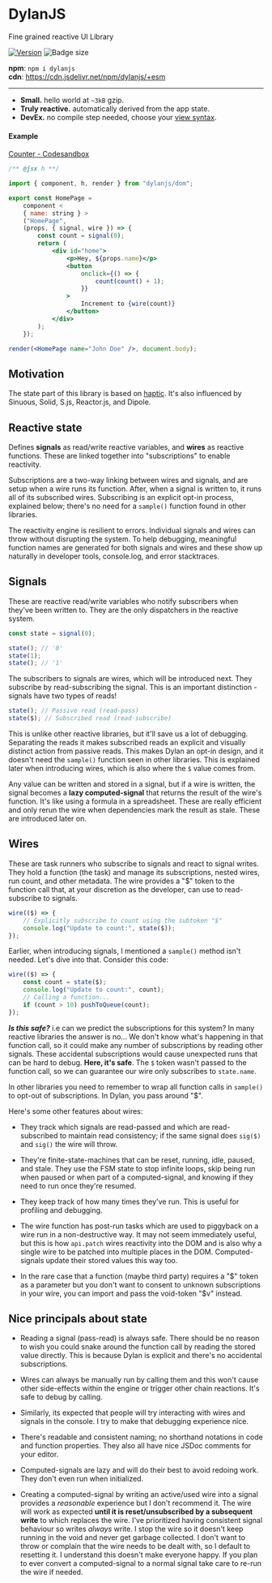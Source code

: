 # DylanJS

Fine grained reactive UI Library

[![Version](https://img.shields.io/npm/v/dylanjs.svg?color=success&style=flat-square)](https://www.npmjs.com/package/dylanjs)
![Badge size](https://img.badgesize.io/https://cdn.jsdelivr.net/npm/dylanjs/+esm?compression=gzip&label=gzip&style=flat-square)

**npm**: `npm i dylanjs`  
**cdn**: https://cdn.jsdelivr.net/npm/dylanjs/+esm

---

-   **Small.** hello world at `~3kB` gzip.
-   **Truly reactive.** automatically derived from the app state.
-   **DevEx.** no compile step needed, choose your [view syntax](#view-syntax).

#### Example

[Counter - Codesandbox](https://stackblitz.com/edit/react-ts-8pa1lj?file=index.tsx)

```jsx
/** @jsx h **/

import { component, h, render } from "dylanjs/dom";

export const HomePage =
	component <
	{ name: string } >
	("HomePage",
	(props, { signal, wire }) => {
		const count = signal(0);
		return (
			<div id="home">
				<p>Hey, ${props.name}</p>
				<button
					onclick={() => {
						count(count() + 1);
					}}
				>
					Increment to {wire(count)}
				</button>
			</div>
		);
	});

render(<HomePage name="John Doe" />, document.body);
```

## Motivation

The state part of this library is based on [haptic](https://github.com/heyheyhello/haptic). It's also influenced by Sinuous, Solid, S.js, Reactor.js, and Dipole.

## Reactive state

Defines **signals** as read/write reactive variables, and **wires** as reactive
functions. These are linked together into "subscriptions" to enable reactivity.

Subscriptions are a two-way linking between wires and signals, and are setup
when a wire runs its function. After, when a signal is written to, it runs all
of its subscribed wires. Subscribing is an explicit opt-in process, explained
below; there's no need for a `sample()` function found in other libraries.

The reactivity engine is resilient to errors. Individual signals and wires can
throw without disrupting the system. To help debugging, meaningful function
names are generated for both signals and wires and these show up naturally in
developer tools, console.log, and error stacktraces.

## Signals

These are reactive read/write variables who notify subscribers when they've been
written to. They are the only dispatchers in the reactive system.

```ts
const state = signal(0);

state(); // '0'
state(1);
state(); // '1'
```

The subscribers to signals are wires, which will be introduced next. They
subscribe by read-subscribing the signal. This is an important distinction -
signals have two types of reads!

```ts
state(); // Passive read (read-pass)
state($); // Subscribed read (read-subscribe)
```

This is unlike other reactive libraries, but it'll save us a lot of debugging.
Separating the reads it makes subscribed reads an explicit and visually distinct
action from passive reads. This makes Dylan an opt-in design, and it doesn't
need the `sample()` function seen in other libraries. This is explained later
when introducing wires, which is also where the `$` value comes from.

Any value can be written and stored in a signal, but if a wire is written, the
signal becomes a **lazy computed-signal** that returns the result of the wire's
function. It's like using a formula in a spreadsheet. These are really efficient
and only rerun the wire when dependencies mark the result as stale. These are
introduced later on.

## Wires

These are task runners who subscribe to signals and react to signal writes. They
hold a function (the task) and manage its subscriptions, nested wires, run
count, and other metadata. The wire provides a "\$" token to the function call
that, at your discretion as the developer, can use to read-subscribe to signals.

```ts
wire(($) => {
	// Explicitly subscribe to count using the subtoken "$"
	console.log("Update to count:", state($));
});
```

Earlier, when introducing signals, I mentioned a `sample()` method isn't needed.
Let's dive into that. Consider this code:

```ts
wire(($) => {
	const count = state($);
	console.log("Update to count:", count);
	// Calling a function...
	if (count > 10) pushToQueue(count);
});
```

**_Is this safe?_** i.e can we predict the subscriptions for this system? In
many reactive libraries the answer is no... We don't know what's happening in
that function call, so it could make any number of subscriptions by reading
other signals. These accidental subscriptions would cause unexpected runs that
can be hard to debug. **Here, it's safe**. The `$` token wasn't passed to
the function call, so we can guarantee our wire only subscribes to `state.name`.

In other libraries you need to remember to wrap all function calls in `sample()`
to opt-out of subscriptions. In Dylan, you pass around "$".

Here's some other features about wires:

-   They track which signals are read-passed and which are read-subscribed to
    maintain read consistency; if the same signal does `sig($)` and `sig()` the
    wire will throw.

-   They're finite-state-machines that can be reset, running, idle, paused, and
    stale. They use the FSM state to stop infinite loops, skip being run when
    paused or when part of a computed-signal, and knowing if they need to run
    once they're resumed.

-   They keep track of how many times they've run. This is useful for profiling
    and debugging.

-   The wire function has post-run tasks which are used to piggyback on a wire
    run in a non-destructive way. It may not seem immediately useful, but this
    is how `api.patch` wires reactivity into the DOM and is also why a single
    wire to be patched into multiple places in the DOM. Computed-signals update
    their stored values this way too.

-   In the rare case that a function (maybe third party) requires a "\$" token
    as a parameter but you don't want to consent to unknown subscriptions in
    your wire, you can import and pass the void-token "\$v" instead.

## Nice principals about state

-   Reading a signal (pass-read) is always safe. There should be no reason to wish
    you could snake around the function call by reading the stored value directly.
    This is because Dylan is explicit and there's no accidental subscriptions.

-   Wires can always be manually run by calling them and this won't cause other
    side-effects within the engine or trigger other chain reactions. It's safe to
    debug by calling.

-   Similarly, its expected that people will try interacting with wires and
    signals in the console. I try to make that debugging experience nice.

-   There's readable and consistent naming; no shorthand notations in code and
    function properties. They also all have nice JSDoc comments for your editor.

-   Computed-signals are lazy and will do their best to avoid redoing work. They
    don't even run when initialized.

-   Creating a computed-signal by writing an active/used wire into a signal
    provides a _reasonable_ experience but I don't recommend it. The wire will
    work as expected **until it is reset/unsubscribed by a subsequent write** to
    which replaces the wire. I've prioritized having consistent signal behaviour
    so writes _always_ write. I stop the wire so it doesn't keep running in the
    void and never get garbage collected. I don't want to throw or complain that
    the wire needs to be dealt with, so I default to resetting it. I understand
    this doesn't make everyone happy. If you plan to ever convert a
    computed-signal to a normal signal take care to re-run the wire if needed.
